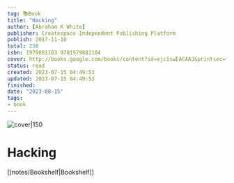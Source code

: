 ```yaml
---
tag: 📚Book
title: "Hacking"
author: [Abraham K White]
publisher: Createspace Independent Publishing Platform
publish: 2017-11-10
total: 230
isbn: 1979881103 9781979881104
cover: http://books.google.com/books/content?id=ejc1swEACAAJ&printsec=frontcover&img=1&zoom=1&source=gbs_api
status: read
created: 2023-07-15 04:49:53
updated: 2023-07-15 04:49:53
finished: 
date: "2023-08-15"
tags:
- book
---
```


![cover|150](http://books.google.com/books/content?id=ejc1swEACAAJ&printsec=frontcover&img=1&zoom=1&source=gbs_api)

# Hacking
[[notes/Bookshelf|Bookshelf]]